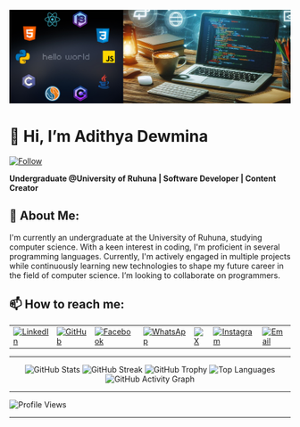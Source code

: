 ![GitHub Cover](https://github.com/adithyadewmina/adithyadewmina/blob/main/cover.png)



# 👋 Hi, I’m Adithya Dewmina
[![Follow](https://img.shields.io/github/followers/adithyadewmina?label=Follow&style=social)](https://github.com/adithyadewmina)

**Undergraduate @University of Ruhuna | Software Developer | Content Creator**

## 🔭 About Me:
I'm currently an undergraduate at the University of Ruhuna, studying computer science. With a keen interest in coding, I'm proficient in several programming languages. Currently, I'm actively engaged in multiple projects while continuously learning new technologies to shape my future career in the field of computer science. I’m looking to collaborate on programmers.

## 📫 How to reach me:

<table>
  <tr>
    <td align="left" valign="middle" style="border: none;">
      <a href="https://www.linkedin.com/in/adithya-dewmina-adi">
        <img src="https://img.shields.io/badge/LinkedIn-0077B5?style=flat&logo=linkedin&logoColor=white" alt="LinkedIn">
      </a>
    </td>
    <td align="left" valign="middle" style="border: none;">
      <a href="https://github.com/adithyadewmina">
        <img src="https://img.shields.io/badge/GitHub-181717?style=flat&logo=github&logoColor=white" alt="GitHub">
      </a>
    </td>
    <td align="left" valign="middle" style="border: none;">
      <a href="https://www.facebook.com/adithya.dewmina">
        <img src="https://img.shields.io/badge/Facebook-1877F2?style=flat&logo=facebook&logoColor=white" alt="Facebook">
      </a>
    </td>
    <td align="left" valign="middle" style="border: none;">
      <a href="https://wa.me/94766958521">
        <img src="https://img.shields.io/badge/WhatsApp-25D366?style=flat&logo=whatsapp&logoColor=white" alt="WhatsApp">
      </a>
    </td>
    <td align="left" valign="middle" style="border: none;">
      <a href="https://x.com/adithya_dewmina">
        <img src="https://img.shields.io/badge/X-1DA1F2?style=flat&logo=x&logoColor=white" alt="X">
      </a>
    </td>
    <td align="left" valign="middle" style="border: none;">
      <a href="https://www.instagram.com/_adithya_dew_">
        <img src="https://img.shields.io/badge/Instagram-E4405F?style=flat&logo=instagram&logoColor=white" alt="Instagram">
      </a>
    </td>
    <td align="left" valign="middle" style="border: none;">
      <a href="mailto:adithyadewmina002@gmail.com">
        <img src="https://img.shields.io/badge/Email-D14836?style=flat&logo=gmail&logoColor=white" alt="Email">
      </a>
    </td>
  </tr>
</table>

---

<p align="center">
  <img src="https://github-readme-stats.vercel.app/api?username=adithyadewmina&show_icons=true&theme=light" alt="GitHub Stats">
  <img src="https://github-readme-streak-stats.herokuapp.com/?user=adithyadewmina&theme=light" alt="GitHub Streak">
  <img src="https://github-profile-trophy.vercel.app/?username=adithyadewmina&theme=light" alt="GitHub Trophy">
  <img src="https://github-readme-stats.vercel.app/api/top-langs/?username=adithyadewmina&theme=light" alt="Top Languages">
  <img src="https://github-readme-activity-graph.vercel.app/graph?username=adithyadewmina&theme=minimal" alt="GitHub Activity Graph">
</p>

---

![Profile Views](https://komarev.com/ghpvc/?username=adithyadewmina&color=blue&style=flat)

---

<!---
adithyadewmina/adithyadewmina is a ✨ special ✨ repository because its `README.md` (this file) appears on your GitHub profile.
You can click the Preview link to take a look at your changes.
--->
